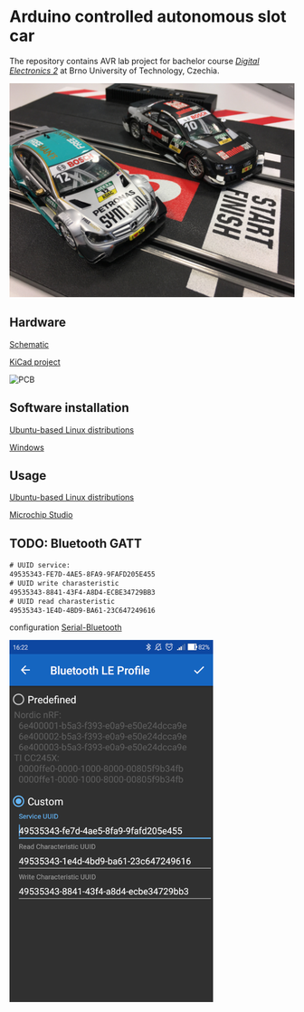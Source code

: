 # Arduino controlled autonomous slot car

The repository contains AVR lab project for bachelor course [*Digital Electronics 2*](https://www.vut.cz/en/students/courses/detail/242365) at Brno University of Technology, Czechia.

![foto real](images/foto-slotcar.jpg)

## Hardware

[Schematic](docs/arcar.pdf)

[KiCad project](docs/hw)

![PCB](images/foto-pcb-top.png)

## Software installation

[Ubuntu-based Linux distributions](install/README_linux.md)

[Windows](install/README.md)

## Usage

[Ubuntu-based Linux distributions](firmware/README_linux.md)

[Microchip Studio](firmware/README.md)

## TODO: Bluetooth GATT

```shell
# UUID service:  
49535343-FE7D-4AE5-8FA9-9FAFD205E455  
# UUID write charasteristic
49535343-8841-43F4-A8D4-ECBE34729BB3  
# UUID read charasteristic
49535343-1E4D-4BD9-BA61-23C647249616  
```

configuration [Serial-Bluetooth](https://play.google.com/store/apps/details?id=de.kai_morich.serial_bluetooth_terminal&hl=cs)  

![demo](images/serial-bluetooth.png)
